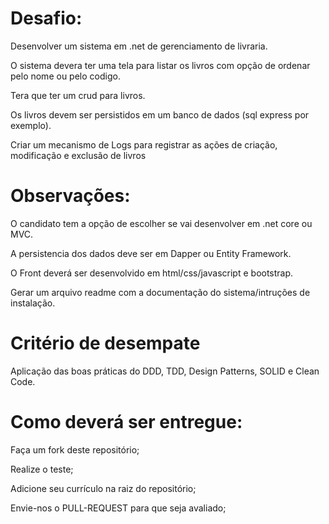 # Desafio:

Desenvolver um sistema em .net de gerenciamento de livraria.

O sistema devera ter uma tela para listar os livros com opção de ordenar pelo nome ou pelo codigo.

Tera que ter um crud para livros.

Os livros devem ser persistidos em um banco de dados (sql express por exemplo).

Criar um mecanismo de Logs para registrar as ações de criação, modificação e exclusão de livros


# Observações:

O candidato tem a opção de escolher se vai desenvolver em .net core ou MVC.

A persistencia dos dados deve ser em Dapper ou Entity Framework.

O Front deverá ser desenvolvido em html/css/javascript e bootstrap.

Gerar um arquivo readme com a documentação do sistema/intruções de instalação.


# Critério de desempate

Aplicação das boas práticas do DDD, TDD, Design Patterns, SOLID e Clean Code.

# Como deverá ser entregue:

Faça um fork deste repositório;

Realize o teste;

Adicione seu currículo na raiz do repositório;

Envie-nos o PULL-REQUEST para que seja avaliado;
